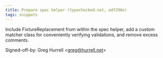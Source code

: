 ```yaml
---
title: Prepare spec helper (typechecked.net, edf298e)
tags: snippets
---
```


Include FixtureReplacement from within the spec helper, add a custom matcher class for conveniently verifying validations, and remove excess comments.

Signed-off-by: Greg Hurrell &lt;greg@hurrell.net&gt;
